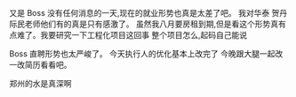又是 Boss 没有任何消息的一天,现在的就业形势也真是太差了吧。
我对华泰 贺丹 际民老师他们有的真是只有感激了。
虽然我八月要房租到期,但是看这个形势真有点难了。我要研究一下工程化项目这回事
整个项目怎么,起码自己能说

Boss 直聘形势也太严峻了。
今天执行人的优化基本上改完了
今晚跟大腿一起改一改简历看看吧。

郑州的水是真深啊
